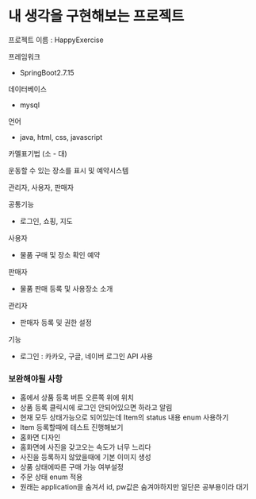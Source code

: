 # 내 생각을 구현해보는 프로젝트

프로젝트 이름 : HappyExercise

프레임워크
- SpringBoot2.7.15

데이터베이스
- mysql

언어
- java, html, css, javascript

카멜표기법 (소 - 대)

운동할 수 있는 장소를 표시 및 예약시스템

관리자, 사용자, 판매자

공통기능
- 로그인, 쇼핑, 지도

사용자
- 물품 구매 및 장소 확인 예약

판매자
- 물품 판매 등록 및 사용장소 소개

관리자
- 판매자 등록 및 권한 설정

기능
- 로그인 : 카카오, 구글, 네이버 로그인 API 사용

### 보완해야될 사항
- 홈에서 상품 등록 버튼 오른쪽 위에 위치
- 상품 등록 클릭시에 로그인 안되어있으면 하라고 알림
- 현재 모두 상태가능으로 되어있는데 Item의 status 내용 enum 사용하기
- Item 등록할때에 테스트 진행해보기
- 홈화면 디자인
- 홈화면에 사진을 갖고오는 속도가 너무 느리다
- 사진을 등록하지 않았을때에 기본 이미지 생성
- 상품 상태에따른 구매 가능 여부설정
- 주문 상태 enum 적용
- 원래는 application을 숨겨서 id, pw값은 숨겨야하지만 일단은 공부용이라 대기

